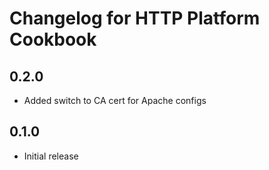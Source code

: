 # Changelog for HTTP Platform Cookbook

## 0.2.0

* Added switch to CA cert for Apache configs

## 0.1.0

* Initial release
